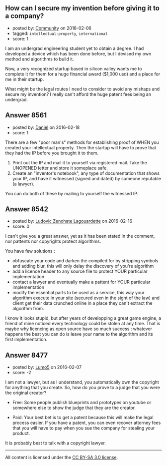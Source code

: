 ## How can I secure my invention before giving it to a company?

- posted by: [Community](https://stackexchange.com/users/-1/community) on 2016-02-06
- tagged: `intellectual-property`, `international`
- score: 1

I am an undergrad engineering student yet to obtain a degree. I had developed a device which has been done before, but I devised my own method and algorithms to build it.

Now, a very recognized startup based in silicon valley wants me to complete it for them for a huge financial award ($1,000 usd) and a place for me in their startup.

What might be the legal routes I need to consider to avoid any mishaps and secure my invention? I really can't afford the huge patent fees being an undergrad.


## Answer 8561

- posted by: [Daniel](https://stackexchange.com/users/7592784/daniel) on 2016-02-18
- score: 1

There are a few "poor man's" methods for establishing proof of WHEN you created your intellectual property.  Then the startup will have to prove that they had the IP before you brought it to them.

1. Print out the IP and mail it to yourself via registered mail. Take the UNOPENED letter and store it someplace safe.
2. Create an "inventor's notebook", any type of documentation that shows your IP, and have it witnessed (signed and dated) by someone reputable (a lawyer).

You can do both of these by mailing to yourself the witnessed IP.




## Answer 8542

- posted by: [Ludovic Zenohate Lagouardette](https://stackexchange.com/users/5589484/ludovic-zenohate-lagouardette) on 2016-02-16
- score: 0

I can't give you a great answer, yet as it has been stated in the comment, nor pattents nor copyrights protect algorithms.

You have few solutions :

 - obfuscate your code and darken the compiled for by stripping symbols and adding blur, this will only delay the discovery of you're algorithm
 - add a licence header to any source file to protect YOUR particular implementation
 - contact a lawyer and eventually make a pattent for YOUR particular implementation
 - modify the essential parts to be used as a service, this way your algorithm execute in your site (secured even in the sight of the law) and client get their data crunched online in a place they can't extract the algorithm from.

I know it looks stupid, but after years of developping a great game engine, a friend of mine noticed every technology could be stolen at any time. That is maybe why licencing as open source have so much success : whatever happens the best you can do is leave your name to the algorithm and its first implementation.


## Answer 8477

- posted by: [Lumo5](https://stackexchange.com/users/3339465/lumo5) on 2016-02-07
- score: -2

I am not a lawyer, but as I understand, you automatically own the copyright for anything that you create. So, how do you prove to a judge that you were the original creator?

 - Free: Some people publish blueprints and prototypes on youtube or somewhere else to show the judge that they are the creator.

 - Paid: Your best bet is to get a patent because this will make the legal process easier. If you have a patent, you can even recover attorney fees that you will have to pay when you sue the company for stealing your product.

It is probably best to talk with a copyright lawyer.



---

All content is licensed under the [CC BY-SA 3.0 license](https://creativecommons.org/licenses/by-sa/3.0/).
